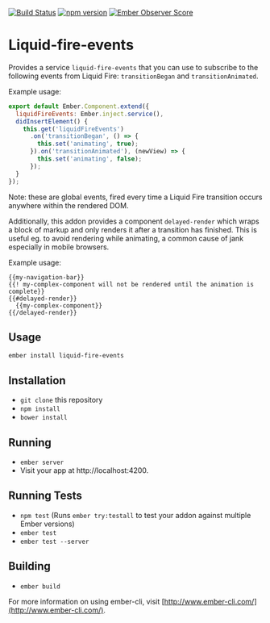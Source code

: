 [![Build Status](https://travis-ci.org/davidgoli/liquid-fire-events.svg?branch=master)](https://travis-ci.org/davidgoli/liquid-fire-events)
[![npm version](https://badge.fury.io/js/liquid-fire-events.svg)](https://badge.fury.io/js/liquid-fire-events)
[![Ember Observer Score](http://emberobserver.com/badges/liquid-fire-events.svg)](http://emberobserver.com/addons/liquid-fire-events)

# Liquid-fire-events

Provides a service `liquid-fire-events` that you can use to subscribe to the
following events from Liquid Fire: `transitionBegan` and `transitionAnimated`.

Example usage:

```js
export default Ember.Component.extend({
  liquidFireEvents: Ember.inject.service(),
  didInsertElement() {
    this.get('liquidFireEvents')
      .on('transitionBegan', () => {
        this.set('animating', true);
      }).on('transitionAnimated'), (newView) => {
        this.set('animating', false);
      });
  }
});
```

Note: these are global events, fired every time a Liquid Fire transition occurs
anywhere within the rendered DOM.

Additionally, this addon provides a component `delayed-render` which
wraps a block of markup and only renders it after a transition has finished.
This is useful eg. to avoid rendering while animating, a common cause of jank
especially in mobile browsers.

Example usage:

```htmlbars
{{my-navigation-bar}}
{{! my-complex-component will not be rendered until the animation is complete}}
{{#delayed-render}}
  {{my-complex-component}}
{{/delayed-render}}
```

## Usage

```
ember install liquid-fire-events
```

## Installation

* `git clone` this repository
* `npm install`
* `bower install`

## Running

* `ember server`
* Visit your app at http://localhost:4200.

## Running Tests

* `npm test` (Runs `ember try:testall` to test your addon against multiple Ember versions)
* `ember test`
* `ember test --server`

## Building

* `ember build`

For more information on using ember-cli, visit [http://www.ember-cli.com/](http://www.ember-cli.com/).
